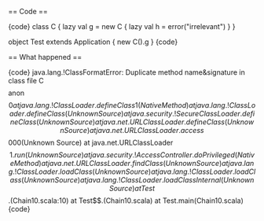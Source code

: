 == Code ==

{code}
class C {
    lazy val g = new C {
        lazy val h = error("irrelevant")
    }
}

object Test extends Application {
    new C().g
}
{code}

== What happened ==

{code}
 java.lang.!ClassFormatError: Duplicate method name&signature in class file C$$$$anon$$0
	at java.lang.!ClassLoader.defineClass1(Native Method)
	at java.lang.!ClassLoader.defineClass(Unknown Source)
	at java.security.!SecureClassLoader.defineClass(Unknown Source)
	at java.net.URLClassLoader.defineClass(Unknown Source)
	at java.net.URLClassLoader.access$$000(Unknown Source)
	at java.net.URLClassLoader$$1.run(Unknown Source)
	at java.security.!AccessController.doPrivileged(Native Method)
	at java.net.URLClassLoader.findClass(Unknown Source)
	at java.lang.!ClassLoader.loadClass(Unknown Source)
	at java.lang.!ClassLoader.loadClass(Unknown Source)
	at java.lang.!ClassLoader.loadClassInternal(Unknown Source)
	at Test$$.<init>(Chain10.scala:10)
	at Test$$.<clinit>(Chain10.scala)
	at Test.main(Chain10.scala)
{code}

